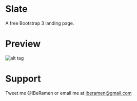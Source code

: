 # Slate
A free Bootstrap 3 landing page.

# Preview
![alt tag](https://i.gyazo.com/fb8f8a78e5fb3821079f377f3134c410.jpg)

# Support
Tweet me @IBeRamen or email me at iberamen@gmail.com
